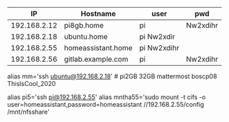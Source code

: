 
|IP|Hostname|user|pwd|
|-------|--------------|-----------|------------|
|192.168.2.12 |	pi8gb.home |  pi | Nw2xdihr|
|192.168.2.18 |	ubuntu.home | pi Nw2xdir|       
|192.168.2.55 |	homeassistant.home | pi  Nw2xdihr
|192.168.2.56 |	gitlab.example.com |    pi | Nw2xdihr|

 alias mm='ssh ubuntu@192.168.2.18'    # pi2GB  32GB mattermost boscp08 ThisIsCool_2020


alias pi5='ssh pi@192.168.2.55'
alias mntha55='sudo mount -t cifs -o user=homeassistant,password=homeassistant //192.168.2.55/config /mnt/nfsshare'


